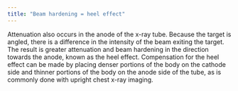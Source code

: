 ```yaml
---
title: "Beam hardening = heel effect"
---
```

Attenuation also occurs in the anode of the x-ray tube. Because the target is angled, there is a difference in the intensity of the beam exiting the target. The result is greater attenuation and beam hardening in the direction towards the anode, known as the heel effect. Compensation for the heel effect can be made by placing denser portions of the body on the cathode side and thinner portions of the body on the anode side of the tube, as is commonly done with upright chest x-ray imaging.

